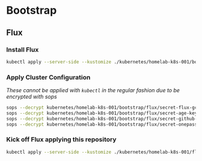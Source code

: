 # Bootstrap

## Flux

### Install Flux

```sh
kubectl apply --server-side --kustomize ./kubernetes/homelab-k8s-001/bootstrap/flux
```

### Apply Cluster Configuration

_These cannot be applied with `kubectl` in the regular fashion due to be encrypted with sops_

```sh
sops --decrypt kubernetes/homelab-k8s-001/bootstrap/flux/secret-flux-gcp-kms.sops.yaml | kubectl apply -f -
sops --decrypt kubernetes/homelab-k8s-001/bootstrap/flux/secret-age-key.sops.yaml | kubectl apply -f -
sops --decrypt kubernetes/homelab-k8s-001/bootstrap/flux/secret-github-deploy-key.sops.yaml | kubectl apply -f -
sops --decrypt kubernetes/homelab-k8s-001/bootstrap/flux/secret-onepassword-secret.sops.yaml | kubectl apply -f -
```

### Kick off Flux applying this repository

```sh
kubectl apply --server-side --kustomize ./kubernetes/homelab-k8s-001/flux/config
```
